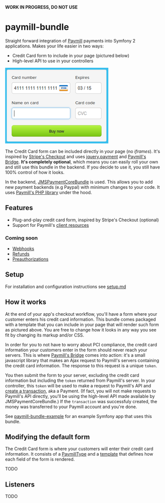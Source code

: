 **WORK IN PROGRESS, DO NOT USE**

# paymill-bundle
Straight forward integration of [Paymill](http://paymill.com) payments into Symfony 2 applications. Makes your life easier in two ways:

* Credit Card form to include in your page (pictured below)
* High-level API to use in your controllers

![Credit card form screenshot](Resources/doc/form.png)

The Credit Card form can be included directly in your page (no *iframes*). It's inspired by [Stripe's Checkout](https://stripe.com/blog/stripe-checkout) and uses [jquery.payment](https://github.com/stripe/jquery.payment) and [Paymill's Bridge](https://www.paymill.com/en-gb/documentation-3/reference/paymill-bridge/). **It's completely optional**, which means you can easily roll your own and still use this bundle in the backend. If you decide to use it, you still have 100% control of how it looks.

In the backend, [JMSPaymentCoreBundle](https://github.com/schmittjoh/JMSPaymentCoreBundle) is used. This allows you to add new payment backends (e.g Paypal) with minimum changes to your code. It uses [Paymill's PHP library](https://github.com/Paymill/Paymill-PHP) under the hood.

## Features

* Plug-and-play credit card form, inspired by Stripe's Checkout (optional)
* Support for Paymill's [client resources](https://www.paymill.com/it-it/documentation-3/reference/api-reference/#clients)

### Coming soon

* [Webhooks](https://www.paymill.com/it-it/documentation-3/reference/api-reference/#webhooks)
* [Refunds](https://www.paymill.com/it-it/documentation-3/reference/api-reference/#refunds)
* [Preauthorizations](https://www.paymill.com/it-it/documentation-3/reference/api-reference/#preauthorizations)

## Setup
For installation and configuration instructions see [setup.md](Resources/doc/setup.md)

## How it works
At the end of your app's checkout workflow, you'll have a form where your customer enters his credit card information. This bundle comes packaged with a template that you can include in your page that will render such form as pictured above. You are free to change how it looks in any way you see fit by changing its markup and/or CSS.

In order for you to not have to worry about PCI compliance, the credit card information your customers enter in the form should never reach your servers. This is where [Paymill's Bridge](https://www.paymill.com/en-gb/documentation-3/reference/paymill-bridge/) comes into action: it's a small javascript library that makes an Ajax request to Paymill's servers containing the credit card information. The response to this request is a unique `token`.

You then submit the form to your server, excluding the credit card information but including the `token` returned from Paymill's server. In your controller, this `token` will be used to make a request to Paymill's API and [create a transaction](https://www.paymill.com/it-it/documentation-3/reference/api-reference/#create-new-transaction-with), aka a Payment. (If fact, you will not make requests to Paymill's API directly, you'll be using the high-level API made available by JMSPaymentCoreBundle.) If the `transaction` was successfuly created, the money was transferred to your Paymill account and you're done.

See [paymill-bundle-example](https://github.com/fitmemes/paymill-bundle-example) for an example Symfony app that uses this bundle.

## Modifying the default form
The Credit Card form is where your customers will enter their credit card information. It consists of a [PaymillType](Form/PaymillType.php) and a [template](Resources/views/form.html.twig) that defines how each field of the form is rendered.

TODO

## Listeners
TODO